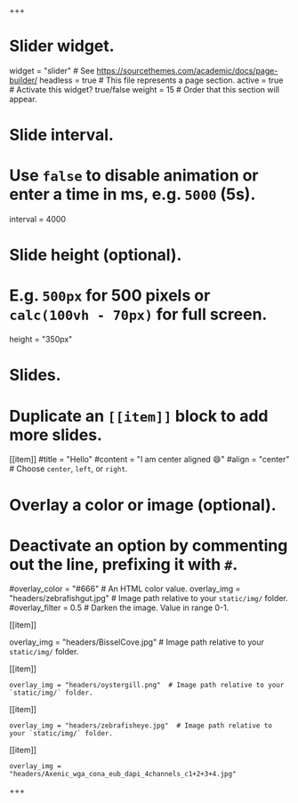 +++
# Slider widget.
widget = "slider"  # See https://sourcethemes.com/academic/docs/page-builder/
headless = true  # This file represents a page section.
active = true  # Activate this widget? true/false
weight = 15  # Order that this section will appear.

# Slide interval.
# Use `false` to disable animation or enter a time in ms, e.g. `5000` (5s).
interval = 4000

# Slide height (optional).
# E.g. `500px` for 500 pixels or `calc(100vh - 70px)` for full screen.
height = "350px"

# Slides.
# Duplicate an `[[item]]` block to add more slides.
[[item]]
  #title = "Hello"
  #content = "I am center aligned :smile:"
  #align = "center"  # Choose `center`, `left`, or `right`.

  # Overlay a color or image (optional).
  #   Deactivate an option by commenting out the line, prefixing it with `#`.
  #overlay_color = "#666"  # An HTML color value.
  overlay_img = "headers/zebrafishgut.jpg"  # Image path relative to your `static/img/` folder.
  #overlay_filter = 0.5  # Darken the image. Value in range 0-1.

[[item]]

  overlay_img = "headers/BisselCove.jpg"  # Image path relative to your `static/img/` folder.

[[item]]

    overlay_img = "headers/oystergill.png"  # Image path relative to your `static/img/` folder.

[[item]]

    overlay_img = "headers/zebrafisheye.jpg"  # Image path relative to your `static/img/` folder.    

[[item]]

    overlay_img = "headers/Axenic_wga_cona_eub_dapi_4channels_c1+2+3+4.jpg"  

+++
